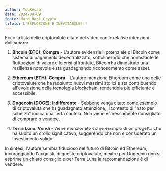 ```yaml
---
author: YouRecap
date: 2024-09-09
fonte: Hard Rock Crypto
titolo: L'ESPLOSIONE È INEVITABILE!!!
---
```


Ecco la lista delle criptovalute citate nel video con le relative intenzioni dell'autore:

1. **Bitcoin (BTC)**: **Compra** - L'autore evidenzia il potenziale di Bitcoin come sistema di pagamento decentralizzato, sottolineando che nonostante le fluttuazioni di valore e le crisi affrontate, Bitcoin ha dimostrato una resilienza notevole e sta guadagnando riconoscimento come asset.

2. **Ethereum (ETH)**: **Compra** - L'autore menziona Ethereum come una delle criptovalute che ha raggiunto nuovi massimi storici e sta contribuendo all'evoluzione della tecnologia blockchain, rendendola più efficiente e accessibile.

3. **Dogecoin (DOGE)**: **Indifferente** - Sebbene venga citato come esempio di criptovaluta che ha guadagnato attenzione, il contesto di "nato per scherzo" indica una certa cautela. Non viene espressamente consigliato di comprare o vendere.

4. **Terra Luna**: **Vendi** - Viene menzionato come esempio di un progetto che ha subito un crollo significativo, suggerendo che non è considerato un investimento solido.

In sintesi, l'autore sembra fiducioso nel futuro di Bitcoin ed Ethereum, incoraggiando l'acquisto di queste criptovalute, mentre per Dogecoin non si esprime un chiaro consiglio e per Terra Luna la raccomandazione è di vendere.
